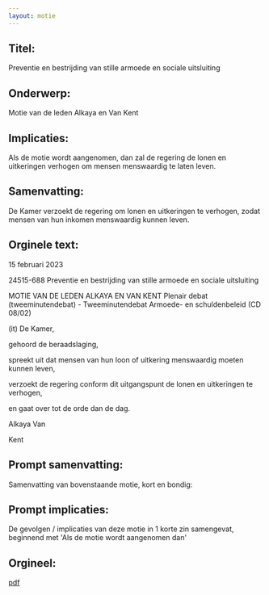 ```yaml
---
layout: motie
---
```

## Titel:
Preventie en bestrijding van stille armoede en sociale uitsluiting
## Onderwerp:
Motie van de leden Alkaya en Van Kent
## Implicaties:

Als de motie wordt aangenomen, dan zal de regering de lonen en uitkeringen verhogen om mensen menswaardig te laten leven.
## Samenvatting:

De Kamer verzoekt de regering om lonen en uitkeringen te verhogen, zodat mensen van hun inkomen menswaardig kunnen leven.
## Orginele text:


15 februari 2023

24515-688
Preventie en bestrijding van stille armoede en sociale uitsluiting

MOTIE VAN DE LEDEN ALKAYA EN VAN KENT
Plenair debat (tweeminutendebat) - Tweeminutendebat Armoede- en schuldenbeleid (CD 08/02)

(it)
De Kamer,

gehoord de beraadslaging,

spreekt uit dat mensen van hun loon of uitkering menswaardig moeten kunnen leven,

verzoekt de regering conform dit uitgangspunt de lonen en uitkeringen te verhogen,

en gaat over tot de orde dan de dag.

Alkaya
Van

Kent


## Prompt samenvatting:
Samenvatting van bovenstaande motie, kort en bondig:


## Prompt implicaties:
De gevolgen / implicaties van deze motie in 1 korte zin samengevat, beginnend met 'Als de motie wordt aangenomen dan' 

## Orgineel:
[pdf](https://gegevensmagazijn.tweedekamer.nl/OData/v4/2.0/Document(9f01b8f9-be32-4449-911c-2102a4f24ed7)/resource)

